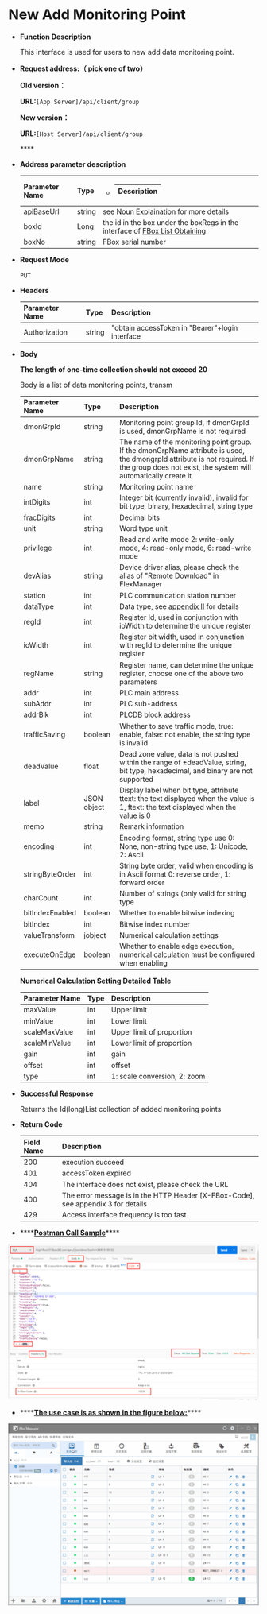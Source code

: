 # New Add Monitoring Point

* **Function Description**

   This interface is used for users to new add data monitoring point.

* **Request address:（ pick one of two）**

  **Old version：**

  **URL:**`[App Server]/api/client/group`

  **New version：**

  **URL:**`[Host Server]/api/client/group`

  \*\*\*\*

* **Address parameter description**

  <table>
    <thead>
      <tr>
        <th style="text-align:left">Parameter Name</th>
        <th style="text-align:left">Type</th>
        <th style="text-align:left">
          <ul>
            <li>
              <table>
                <thead>
                  <tr>
                    <th style="text-align:left">Description</th>
                  </tr>
                </thead>
                <tbody></tbody>
              </table>
            </li>
          </ul>
        </th>
      </tr>
    </thead>
    <tbody>
      <tr>
        <td style="text-align:left">apiBaseUrl</td>
        <td style="text-align:left">string</td>
        <td style="text-align:left">see <a href="https://app.gitbook.com/@upsilonauto/s/sdk-interface-and-http-interface/~/drafts/-Mj8wlgyy_R51z8IfQDt/http-document-1/login-interface/noun-explain-or-fbox-document">Noun Explaination</a> for
          more details</td>
      </tr>
      <tr>
        <td style="text-align:left">boxId</td>
        <td style="text-align:left">Long</td>
        <td style="text-align:left">the id in the box under the boxRegs in the interface of <a href="https://app.gitbook.com/@upsilonauto/s/sdk-interface-and-http-interface/~/drafts/-Mj9gNHJSzXO8L7zJd-l/http-document-1/untitled/untitled-4">FBox List Obtaining</a>
        </td>
      </tr>
      <tr>
        <td style="text-align:left">boxNo</td>
        <td style="text-align:left">string</td>
        <td style="text-align:left">FBox serial number</td>
      </tr>
    </tbody>
  </table>

* **Request Mode**

   `PUT`

* **Headers**

  | Parameter Name | Type | Description |
  | :--- | :--- | :--- |
  | Authorization | string | "obtain accessToken in "Bearer"+login interface |

* **Body**

   **The length of one-time collection should not exceed 20**

   Body is a list of data monitoring points, transm

  | Parameter Name | Type | Description |
  | :--- | :--- | :--- |
  | dmonGrpId | string | Monitoring point group Id, if dmonGrpId is used, dmonGrpName is not required |
  | dmonGrpName | string | The name of the monitoring point group. If the dmonGrpName attribute is used, the dmongrpId attribute is not required. If the group does not exist, the system will automatically create it |
  | name | string | Monitoring point name |
  | intDigits | int | Integer bit \(currently invalid\), invalid for bit type, binary, hexadecimal, string type |
  | fracDigits | int | Decimal bits |
  | unit | string | Word type unit |
  | privilege | int | Read and write mode 2: write-only mode, 4: read-only mode, 6: read-write mode |
  | devAlias | string | Device driver alias, please check the alias of "Remote Download" in FlexManager |
  | station | int | PLC communication station number |
  | dataType | int | Data type, see [appendix II](https://app.gitbook.com/@upsilonauto/s/sdk-interface-and-http-interface/~/drafts/-Mj9gNHJSzXO8L7zJd-l/http-document-1/appendix/untitled-1) for details |
  | regId | int | Register Id, used in conjunction with ioWidth to determine the unique register |
  | ioWidth | int | Register bit width, used in conjunction with regId to determine the unique register |
  | regName | string | Register name, can determine the unique register, choose one of the above two parameters |
  | addr | int | PLC main address |
  | subAddr | int | PLC sub-address |
  | addrBlk | int | PLCDB block address |
  | trafficSaving | boolean | Whether to save traffic mode, true: enable, false: not enable, the string type is invalid |
  | deadValue | float | Dead zone value, data is not pushed within the range of ±deadValue, string, bit type, hexadecimal, and binary are not supported |
  | label | JSON object | Display label when bit type, attribute ttext: the text displayed when the value is 1, ftext: the text displayed when the value is 0 |
  | memo | string | Remark information |
  | encoding | int | Encoding format, string type use 0: None, non-string type use, 1: Unicode, 2: Ascii |
  | stringByteOrder | int | String byte order, valid when encoding is in Ascii format 0: reverse order, 1: forward order |
  | charCount | int | Number of strings \(only valid for string type |
  | bitIndexEnabled | boolean | Whether to enable bitwise indexing |
  | bitIndex | int | Bitwise index number |
  | valueTransform | jobject | Numerical calculation settings |
  | executeOnEdge | boolean | Whether to enable edge execution, numerical calculation must be configured when enabling |

   **Numerical Calculation Setting Detailed Table**

  | Parameter Name | Type | Description |
  | :--- | :--- | :--- |
  | maxValue | int | Upper limit |
  | minValue | int | Lower limit |
  | scaleMaxValue | int | Upper limit of proportion |
  | scaleMinValue | int | Lower limit of proportion |
  | gain | int | gain |
  | offset | int | offset |
  | type | int | 1: scale conversion, 2: zoom |

* **Successful Response**

   Returns the Id\(long\)List collection of added monitoring points

* **Return Code**

  | Field Name | Description |
  | :--- | :--- |
  | 200 | execution succeed |
  | 401 | accessToken expired |
  | 404 | The interface does not exist, please check the URL |
  | 400 | The error message is in the HTTP Header \[X-FBox-Code\], see appendix 3 for details |
  | 429 | Access interface frequency is too fast |

* \*\*\*\*[**Postman Call Sample**](https://docs.flexem.net/fbox/zh-cn/tutorials/Images/ApiDocs/AddDmon.png)\*\*\*\*

![](../../../../.gitbook/assets/image%20%2838%29.png)

* \*\*\*\*[**The use case is as shown in the figure below:**](https://docs.flexem.net/fbox/zh-cn/tutorials/Images/ApiDocs/AddDatamonitoring.gif)\*\*\*\*

![](../../../../.gitbook/assets/image%20%2829%29.png)

